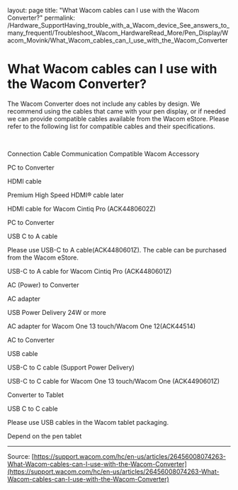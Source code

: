 layout: page
title: "What Wacom cables can I use with the Wacom Converter?"
permalink: /Hardware_SupportHaving_trouble_with_a_Wacom_device_See_answers_to_many_frequentl/Troubleshoot_Wacom_HardwareRead_More/Pen_Display/Wacom_Movink/What_Wacom_cables_can_I_use_with_the_Wacom_Converter

# What Wacom cables can I use with the Wacom Converter?

The Wacom Converter does not include any cables by design. We recommend using the cables that came with your pen display, or if needed we can provide compatible cables available from the Wacom eStore. Please refer to the following list for compatible cables and their specifications.


 



Connection
Cable
Communication
Compatible Wacom Accessory





PC to Converter




HDMI cable




Premium High Speed HDMI® cable later




HDMI cable for Wacom Cintiq Pro (ACK4480602Z) 






PC to Converter




USB C to A cable




Please use USB-C to A cable(ACK4480601Z). The cable can be purchased from the Wacom eStore.




USB-C to A cable for Wacom Cintiq Pro (ACK4480601Z)



AC (Power) to Converter



AC adapter




USB Power Delivery 24W or more




AC adapter for Wacom One 13 touch/Wacom One 12(ACK44514)



AC to Converter



USB cable




USB-C to C cable (Support Power Delivery)




USB-C to C cable for Wacom One 13 touch/Wacom One (ACK4490601Z)



Converter to Tablet



USB C to C cable




Please use USB cables in the Wacom tablet packaging.




Depend on the pen tablet

---
Source: [https://support.wacom.com/hc/en-us/articles/26456008074263-What-Wacom-cables-can-I-use-with-the-Wacom-Converter](https://support.wacom.com/hc/en-us/articles/26456008074263-What-Wacom-cables-can-I-use-with-the-Wacom-Converter)
